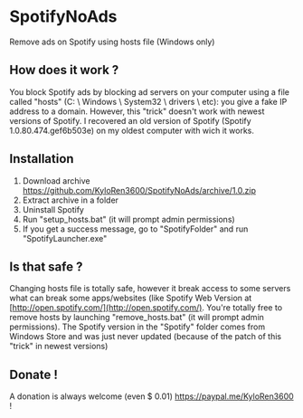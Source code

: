 # SpotifyNoAds

Remove ads on Spotify using hosts file (Windows only)

## How does it work ?

You block Spotify ads by blocking ad servers on your computer using a file called "hosts" (C: \ Windows \ System32 \ drivers \ etc): you give a fake IP address to a domain. However, this "trick" doesn't work with newest versions of Spotify. I recovered an old version of Spotify (Spotify 1.0.80.474.gef6b503e) on my oldest computer with wich it works.

## Installation

1. Download archive https://github.com/KyloRen3600/SpotifyNoAds/archive/1.0.zip
2. Extract archive in a folder
3. Uninstall Spotify
4. Run "setup_hosts.bat" (it will prompt admin permissions)
5. If you get a success message, go to "SpotifyFolder" and run "SpotifyLauncher.exe"

## Is that safe ?

Changing hosts file is totally safe, however it break access to some servers what can break some apps/websites (like Spotify Web Version at [http://open.spotify.com/](http://open.spotify.com/). You're totally free to remove hosts by launching "remove_hosts.bat" (it will prompt admin permissions). The Spotify version in the "Spotify" folder comes from Windows Store and was just never updated (because of the patch of this "trick" in newest versions)

## Donate !

A donation is always welcome (even $ 0.01) https://paypal.me/KyloRen3600 !